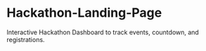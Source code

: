 # Hackathon-Landing-Page
Interactive Hackathon Dashboard to track events, countdown, and registrations.
